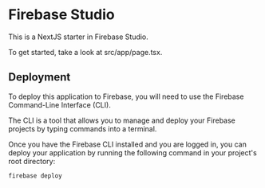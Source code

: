 # Firebase Studio

This is a NextJS starter in Firebase Studio.

To get started, take a look at src/app/page.tsx.

## Deployment

To deploy this application to Firebase, you will need to use the Firebase Command-Line Interface (CLI).

The CLI is a tool that allows you to manage and deploy your Firebase projects by typing commands into a terminal.

Once you have the Firebase CLI installed and you are logged in, you can deploy your application by running the following command in your project's root directory:

```bash
firebase deploy
```

